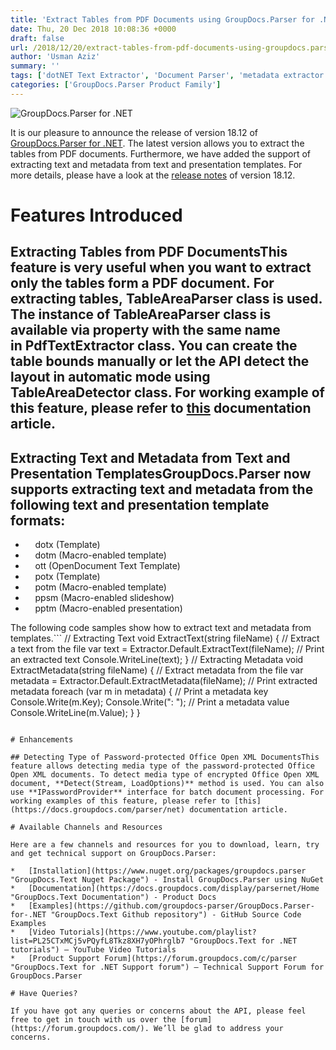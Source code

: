 ```yaml
---
title: 'Extract Tables from PDF Documents using GroupDocs.Parser for .NET 18.12'
date: Thu, 20 Dec 2018 10:08:36 +0000
draft: false
url: /2018/12/20/extract-tables-from-pdf-documents-using-groupdocs.parser-for-.net-18.12/
author: 'Usman Aziz'
summary: ''
tags: ['dotNET Text Extractor', 'Document Parser', 'metadata extractor', 'text analysis API', 'GroupDocs.Parser for .NET', 'GroupDocs.Parser for .NET Releases']
categories: ['GroupDocs.Parser Product Family']
---
```


![GroupDocs.Parser for .NET](http://blog.groupdocs.com/wp-content/uploads/sites/4/2018/05/groupdocs-parser.png "GroupDocs-Parser-theme-100x100")

It is our pleasure to announce the release of version 18.12 of [GroupDocs.Parser for .NET](https://products.groupdocs.com/parser/net). The latest version allows you to extract the tables from PDF documents. Furthermore, we have added the support of extracting text and metadata from text and presentation templates. For more details, please have a look at the [release notes](https://docs.groupdocs.com/display/parsernet/GroupDocs.Parser+for+.NET+18.12+Release+Notes) of version 18.12.

# Features Introduced

## Extracting Tables from PDF DocumentsThis feature is very useful when you want to extract only the tables form a PDF document. For extracting tables, **TableAreaParser** class is used. The instance of **TableAreaParser** class is available via property with the same name in **PdfTextExtractor** class. You can create the table bounds manually or let the API detect the layout in automatic mode using **TableAreaDetector** class. For working example of this feature, please refer to [this](https://docs.groupdocs.com/parser/net) documentation article.

## Extracting Text and Metadata from Text and Presentation TemplatesGroupDocs.Parser now supports extracting text and metadata from the following text and presentation template formats:

*       dotx (Template)
*       dotm (Macro-enabled template)
*       ott (OpenDocument Text Template)
*       potx (Template)
*       potm (Macro-enabled template)
*       ppsm (Macro-enabled slideshow)
*       pptm (Macro-enabled presentation)

The following code samples show how to extract text and metadata from templates.```
// Extracting Text
void ExtractText(string fileName)
{
    // Extract a text from the file
    var text = Extractor.Default.ExtractText(fileName);
    // Print an extracted text
    Console.WriteLine(text);
}
// Extracting Metadata 
void ExtractMetadata(string fileName)
{
    // Extract metadata from the file
    var metadata = Extractor.Default.ExtractMetadata(fileName);
    // Print extracted metadata
    foreach (var m in metadata)
    {
        // Print a metadata key
        Console.Write(m.Key);
        Console.Write(": ");
        // Print a metadata value
        Console.WriteLine(m.Value);
    }
}
```

# Enhancements

## Detecting Type of Password-protected Office Open XML DocumentsThis feature allows detecting media type of the password-protected Office Open XML documents. To detect media type of encrypted Office Open XML document, **Detect(Stream, LoadOptions)** method is used. You can also use **IPasswordProvider** interface for batch document processing. For working examples of this feature, please refer to [this](https://docs.groupdocs.com/parser/net) documentation article.

# Available Channels and Resources

Here are a few channels and resources for you to download, learn, try and get technical support on GroupDocs.Parser:

*   [Installation](https://www.nuget.org/packages/groupdocs.parser "GroupDocs.Text Nuget Package") - Install GroupDocs.Parser using NuGet
*   [Documentation](https://docs.groupdocs.com/display/parsernet/Home "GroupDocs.Text Documentation") - Product Docs
*   [Examples](https://github.com/groupdocs-parser/GroupDocs.Parser-for-.NET "GroupDocs.Text Github repository") - GitHub Source Code Examples
*   [Video Tutorials](https://www.youtube.com/playlist?list=PL25CTxMCj5vPQyfL8Tkz8XH7yOPhrglb7 "GroupDocs.Text for .NET tutorials") – YouTube Video Tutorials
*   [Product Support Forum](https://forum.groupdocs.com/c/parser "GroupDocs.Text for .NET Support forum") – Technical Support Forum for GroupDocs.Parser

# Have Queries?

If you have got any queries or concerns about the API, please feel free to get in touch with us over the [forum](https://forum.groupdocs.com/). We’ll be glad to address your concerns.





